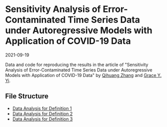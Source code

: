 # Sensitivity Analysis of Error-Contaminated Time Series Data under Autoregressive Models with Application of COVID-19 Data

2021-09-19

Data and code for reproducing the results in the article of "Sensitivity Analysis of Error-Contaminated Time Series Data under Autoregressive Models with Application of COVID-19 Data"
by [Qihuang Zhang](https://qihuangzhang.com) and [Grace Y. Yi](https://www.uwo.ca/stats/people/bios/Yi,%20Grace.html).



## File Structure
* [Data Analysis for Definition 1](https://github.com/QihuangZhang/COVID-AR-Error/blob/main/code/COVID_Canada_Def1.R)
* [Data Analysis for Definition 2](https://github.com/QihuangZhang/COVID-AR-Error/blob/main/code/COVID_Canada_Def2.R)
* [Data Analysis for Definition 3](https://github.com/QihuangZhang/COVID-AR-Error/blob/main/code/COVID_Canada_Def3.R)
